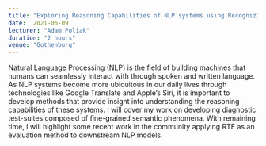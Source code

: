 ```yaml
---
title: "Exploring Reasoning Capabilities of NLP systems using Recognizing Textual Entailment"
date:  2021-06-09
lecturer: "Adam Poliak"
duration: "2 hours"
venue: "Gothenburg"
---
```


Natural Language Processing (NLP) is the field of building machines that humans can seamlessly interact with through spoken and written language.  As NLP systems become more ubiquitous in our daily lives through technologies like Google Translate and Apple’s Siri, it is important to develop methods that provide insight into understanding the reasoning capabilities of these systems. I will cover my work on developing diagnostic test-suites composed of fine-grained semantic phenomena. With remaining time, I will highlight some recent work in the community applying RTE as an evaluation method to downstream NLP models.

